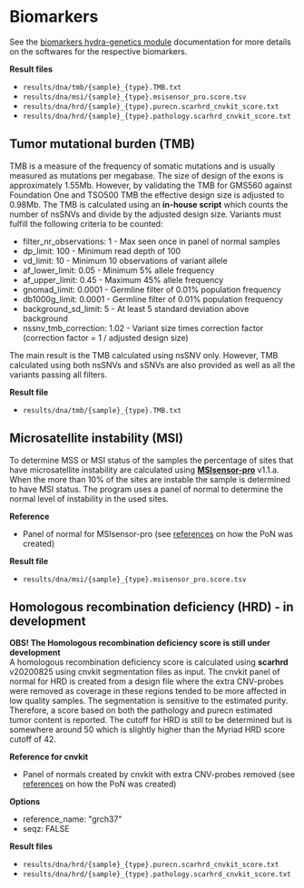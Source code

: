 # Biomarkers
See the [biomarkers hydra-genetics module](https://snv_indels.readthedocs.io/en/latest/) documentation for more details on the softwares for the respective biomarkers.

**Result files**

* `results/dna/tmb/{sample}_{type}.TMB.txt`
* `results/dna/msi/{sample}_{type}.msisensor_pro.score.tsv`
* `results/dna/hrd/{sample}_{type}.purecn.scarhrd_cnvkit_score.txt`
* `results/dna/hrd/{sample}_{type}.pathology.scarhrd_cnvkit_score.txt`

## Tumor mutational burden (TMB)
TMB is a measure of the frequency of somatic mutations and is usually measured as mutations per megabase. The size of design of the exons is approximately 1.55Mb. However, by validating the TMB for GMS560 against Foundation One and TSO500 TMB the effective design size is adjusted to 0.98Mb. The TMB is calculated using an **in-house script** which counts the number of nsSNVs and divide by the adjusted design size. Variants must fulfill the following criteria to be counted:

* filter_nr_observations: 1 - Max seen once in panel of normal samples
* dp_limit: 100 - Minimum read depth of 100
* vd_limit: 10 - Minimum 10 observations of variant allele
* af_lower_limit: 0.05 - Minimum 5% allele frequency
* af_upper_limit: 0.45 - Maximum 45% allele frequency
* gnomad_limit: 0.0001 - Germline filter of 0.01% population frequency
* db1000g_limit: 0.0001 - Germline filter of 0.01% population frequency
* background_sd_limit: 5 - At least 5 standard deviation above background
* nssnv_tmb_correction: 1.02 - Variant size times correction factor (correction factor = 1 / adjusted design size)

The main result is the TMB calculated using nsSNV only. However, TMB calculated using both nsSNVs and sSNVs are also provided as well as all the variants passing all filters.

**Result file**

* `results/dna/tmb/{sample}_{type}.TMB.txt`

## Microsatellite instability (MSI)
To determine MSS or MSI status of the samples the percentage of sites that have microsatellite instability are calculated using **[MSIsensor-pro]([https://github.com/xjtu-omics/msisensor-pro])** v1.1.a. When the more than 10% of the sites are instable the sample is determined to have MSI status. The program uses a panel of normal to determine the normal level of instability in the used sites.

**Reference**

* Panel of normal for MSIsensor-pro (see [references](dna_references.md) on how the PoN was created)

**Result file**

* `results/dna/msi/{sample}_{type}.msisensor_pro.score.tsv`

## Homologous recombination deficiency (HRD) - in development
**OBS! The Homologous recombination deficiency score is still under development**  
A homologous recombination deficiency score is calculated using **scarhrd** v20200825 using cnvkit segmentation files as input. The cnvkit panel of normal for HRD is created from a design file where the extra CNV-probes were removed as coverage in these regions tended to be more affected in low quality samples. The segmentation is sensitive to the estimated purity. Therefore, a score based on both the pathology and purecn estimated tumor content is reported. The cutoff for HRD is still to be determined but is somewhere around 50 which is slightly higher than the Myriad HRD score cutoff of 42.

**Reference for cnvkit**

* Panel of normals created by cnvkit with extra CNV-probes removed (see [references](dna_references.md) on how the PoN was created)

**Options**

* reference_name: "grch37"
* seqz: FALSE

**Result files**

* `results/dna/hrd/{sample}_{type}.purecn.scarhrd_cnvkit_score.txt`
* `results/dna/hrd/{sample}_{type}.pathology.scarhrd_cnvkit_score.txt`
